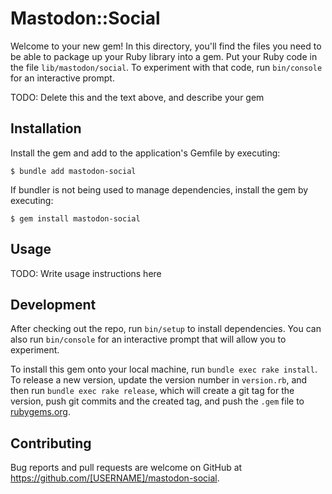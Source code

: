 # Mastodon::Social

Welcome to your new gem! In this directory, you'll find the files you need to be able to package up your Ruby library into a gem. Put your Ruby code in the file `lib/mastodon/social`. To experiment with that code, run `bin/console` for an interactive prompt.

TODO: Delete this and the text above, and describe your gem

## Installation

Install the gem and add to the application's Gemfile by executing:

    $ bundle add mastodon-social

If bundler is not being used to manage dependencies, install the gem by executing:

    $ gem install mastodon-social

## Usage

TODO: Write usage instructions here

## Development

After checking out the repo, run `bin/setup` to install dependencies. You can also run `bin/console` for an interactive prompt that will allow you to experiment.

To install this gem onto your local machine, run `bundle exec rake install`. To release a new version, update the version number in `version.rb`, and then run `bundle exec rake release`, which will create a git tag for the version, push git commits and the created tag, and push the `.gem` file to [rubygems.org](https://rubygems.org).

## Contributing

Bug reports and pull requests are welcome on GitHub at https://github.com/[USERNAME]/mastodon-social.
